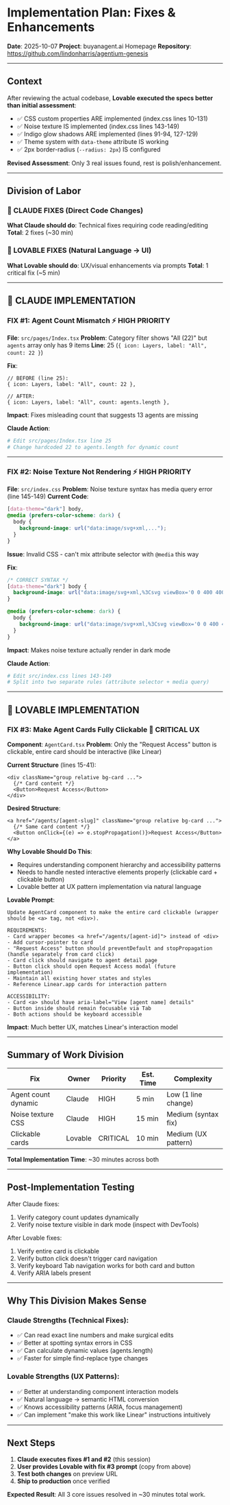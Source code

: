 # Implementation Plan: Fixes & Enhancements
**Date**: 2025-10-07
**Project**: buyanagent.ai Homepage
**Repository**: https://github.com/lindonharris/agentium-genesis

---

## Context

After reviewing the actual codebase, **Lovable executed the specs better than initial assessment**:
- ✅ CSS custom properties ARE implemented (index.css lines 10-131)
- ✅ Noise texture IS implemented (index.css lines 143-149)
- ✅ Indigo glow shadows ARE implemented (lines 91-94, 127-129)
- ✅ Theme system with `data-theme` attribute IS working
- ✅ 2px border-radius (`--radius: 2px`) IS configured

**Revised Assessment**: Only 3 real issues found, rest is polish/enhancement.

---

## Division of Labor

### 🤖 CLAUDE FIXES (Direct Code Changes)
**What Claude should do**: Technical fixes requiring code reading/editing
**Total**: 2 fixes (~30 min)

### 🎨 LOVABLE FIXES (Natural Language → UI)
**What Lovable should do**: UX/visual enhancements via prompts
**Total**: 1 critical fix (~5 min)

---

## 🤖 CLAUDE IMPLEMENTATION

### FIX #1: Agent Count Mismatch ⚡ HIGH PRIORITY
**File**: `src/pages/Index.tsx`
**Problem**: Category filter shows "All (22)" but `agents` array only has 9 items
**Line**: 25 (`{ icon: Layers, label: "All", count: 22 }`)

**Fix**:
```tsx
// BEFORE (line 25):
{ icon: Layers, label: "All", count: 22 },

// AFTER:
{ icon: Layers, label: "All", count: agents.length },
```

**Impact**: Fixes misleading count that suggests 13 agents are missing

**Claude Action**:
```bash
# Edit src/pages/Index.tsx line 25
# Change hardcoded 22 to agents.length for dynamic count
```

---

### FIX #2: Noise Texture Not Rendering ⚡ HIGH PRIORITY
**File**: `src/index.css`
**Problem**: Noise texture syntax has media query error (line 145-149)
**Current Code**:
```css
[data-theme="dark"] body,
@media (prefers-color-scheme: dark) {
  body {
    background-image: url("data:image/svg+xml,...");
  }
}
```

**Issue**: Invalid CSS - can't mix attribute selector with `@media` this way

**Fix**:
```css
/* CORRECT SYNTAX */
[data-theme="dark"] body {
  background-image: url("data:image/svg+xml,%3Csvg viewBox='0 0 400 400' xmlns='http://www.w3.org/2000/svg'%3E%3Cfilter id='noiseFilter'%3E%3CfeTurbulence type='fractalNoise' baseFrequency='0.9' numOctaves='3' stitchTiles='stitch'/%3E%3C/filter%3E%3Crect width='100%25' height='100%25' filter='url(%23noiseFilter)' opacity='0.02'/%3E%3C/svg%3E");
}

@media (prefers-color-scheme: dark) {
  body {
    background-image: url("data:image/svg+xml,%3Csvg viewBox='0 0 400 400' xmlns='http://www.w3.org/2000/svg'%3E%3Cfilter id='noiseFilter'%3E%3CfeTurbulence type='fractalNoise' baseFrequency='0.9' numOctaves='3' stitchTiles='stitch'/%3E%3C/filter%3E%3Crect width='100%25' height='100%25' filter='url(%23noiseFilter)' opacity='0.02'/%3E%3C/svg%3E");
  }
}
```

**Impact**: Makes noise texture actually render in dark mode

**Claude Action**:
```bash
# Edit src/index.css lines 143-149
# Split into two separate rules (attribute selector + media query)
```

---

## 🎨 LOVABLE IMPLEMENTATION

### FIX #3: Make Agent Cards Fully Clickable 🎯 CRITICAL UX
**Component**: `AgentCard.tsx`
**Problem**: Only the "Request Access" button is clickable, entire card should be interactive (like Linear)

**Current Structure** (lines 15-41):
```tsx
<div className="group relative bg-card ...">
  {/* Card content */}
  <Button>Request Access</Button>
</div>
```

**Desired Structure**:
```tsx
<a href="/agents/[agent-slug]" className="group relative bg-card ...">
  {/* Same card content */}
  <Button onClick={(e) => e.stopPropagation()}>Request Access</Button>
</a>
```

**Why Lovable Should Do This**:
- Requires understanding component hierarchy and accessibility patterns
- Needs to handle nested interactive elements properly (clickable card + clickable button)
- Lovable better at UX pattern implementation via natural language

**Lovable Prompt**:
```
Update AgentCard component to make the entire card clickable (wrapper should be <a> tag, not <div>).

REQUIREMENTS:
- Card wrapper becomes <a href="/agents/[agent-id]"> instead of <div>
- Add cursor-pointer to card
- "Request Access" button should preventDefault and stopPropagation (handle separately from card click)
- Card click should navigate to agent detail page
- Button click should open Request Access modal (future implementation)
- Maintain all existing hover states and styles
- Reference Linear.app cards for interaction pattern

ACCESSIBILITY:
- Card <a> should have aria-label="View [agent name] details"
- Button inside should remain focusable via Tab
- Both actions should be keyboard accessible
```

**Impact**: Much better UX, matches Linear's interaction model

---

## Summary of Work Division

| Fix | Owner | Priority | Est. Time | Complexity |
|-----|-------|----------|-----------|------------|
| Agent count dynamic | Claude | HIGH | 5 min | Low (1 line change) |
| Noise texture CSS | Claude | HIGH | 15 min | Medium (syntax fix) |
| Clickable cards | Lovable | CRITICAL | 10 min | Medium (UX pattern) |

**Total Implementation Time**: ~30 minutes across both

---

## Post-Implementation Testing

After Claude fixes:
1. Verify category count updates dynamically
2. Verify noise texture visible in dark mode (inspect with DevTools)

After Lovable fixes:
1. Verify entire card is clickable
2. Verify button click doesn't trigger card navigation
3. Verify keyboard Tab navigation works for both card and button
4. Verify ARIA labels present

---

## Why This Division Makes Sense

### Claude Strengths (Technical Fixes):
- ✅ Can read exact line numbers and make surgical edits
- ✅ Better at spotting syntax errors in CSS
- ✅ Can calculate dynamic values (agents.length)
- ✅ Faster for simple find-replace type changes

### Lovable Strengths (UX Patterns):
- ✅ Better at understanding component interaction models
- ✅ Natural language → semantic HTML conversion
- ✅ Knows accessibility patterns (ARIA, focus management)
- ✅ Can implement "make this work like Linear" instructions intuitively

---

## Next Steps

1. **Claude executes fixes #1 and #2** (this session)
2. **User provides Lovable with fix #3 prompt** (copy from above)
3. **Test both changes** on preview URL
4. **Ship to production** once verified

**Expected Result**: All 3 core issues resolved in ~30 minutes total work.
